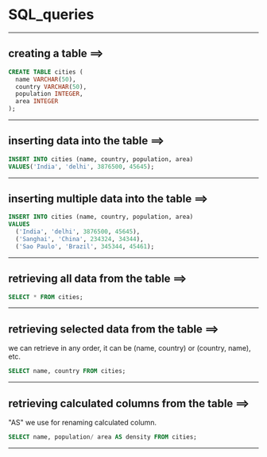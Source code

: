 # SQL_queries

---

## creating a table ==>

```sql
CREATE TABLE cities (
  name VARCHAR(50),
  country VARCHAR(50),
  population INTEGER,
  area INTEGER
);
```

---

## inserting data into the table ==>

```sql
INSERT INTO cities (name, country, population, area)
VALUES('India', 'delhi', 3876500, 45645);
```

---

## inserting multiple data into the table ==>

```sql
INSERT INTO cities (name, country, population, area)
VALUES
  ('India', 'delhi', 3876500, 45645),
  ('Sanghai', 'China', 234324, 34344),
  ('Sao Paulo', 'Brazil', 345344, 45461);
```

---

## retrieving all data from the table ==>

```sql
SELECT * FROM cities;
```

---

## retrieving selected data from the table ==>

we can retrieve in any order, it can be (name, country) or (country, name), etc.
```sql
SELECT name, country FROM cities;
```

---

## retrieving calculated columns from the table ==>
"AS" we use for renaming calculated column.

```sql
SELECT name, population/ area AS density FROM cities;
```

---
